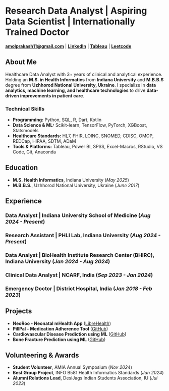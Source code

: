 # Research Data Analyst | Aspiring Data Scientist | Internationally Trained Doctor  

**amolprakash11@gmail.com** | [**LinkedIn**](https://www.linkedin.com/in/dr-amol-prakash-mbbs-mshi-6120aa11b/) | [**Tableau**](https://public.tableau.com/app/profile/amol.prakash8604/vizzes) | [**Leetcode**](https://leetcode.com/u/user0929aV/)

## About Me  
Healthcare Data Analyst with 3+ years of clinical and analytical experience. Holding an **M.S. in Health Informatics** from **Indiana University** and **M.B.B.S** degree from **Uzhhorod National University, Ukraine**. I specialize in **data analytics, machine learning, and healthcare technologies** to drive **data-driven improvements in patient care**.  

### Technical Skills  
- **Programming:** Python, SQL, R, Dart, Kotlin  
- **Data Science & ML:** Scikit-learn, TensorFlow, PyTorch, XGBoost, Statsmodels  
- **Healthcare Standards:** HL7, FHIR, LOINC, SNOMED, CDISC, OMOP, REDCap, HIPAA, SDTM, ADaM  
- **Tools & Platforms:** Tableau, Power BI, SPSS, Excel-Macros, RStudio, VS Code, Git, Anaconda   

## Education  
- **M.S. Health Informatics**, Indiana University (*May 2025*)  
- **M.B.B.S.**, Uzhhorod National University, Ukraine (*June 2017*)  

## Experience  

### Data Analyst | Indiana University School of Medicine (*Aug 2024 - Present*)  
### Research Assistant | PHLI Lab, Indiana University (*Aug 2024 - Present*)  
### Data Analyst | BioHealth Institute Research Center (BHIRC), Indiana University (*Jan 2024 - Aug 2024*)  
### Clinical Data Analyst | NCARF, India (*Sep 2023 - Jan 2024*)  
### Emergency Doctor | District Hospital, India (*Jan 2018 - Feb 2023*)  

## Projects  

- **NeoRoo - Neonatal mHealth App** ([LibreHealth](https://gitlab.com/librehealth/incubating-projects/mhbs/lh-mhbs-neoroo))  
- **PillPal - Medication Adherence Tool** ([GitHub](https://github.com/dramolprakash/PillPal-App))  
- **Cardiovascular Disease Prediction using ML** ([GitHub](https://github.com/dramolprakash/Cardiovascular-disease-prediction-ML-project-by-Dr.-Amol-Prakash))  
- **Bone Fracture Prediction using ML** ([GitHub](https://github.com/dramolprakash/Predicting-Bone-Fractures-through-Machine-Learning-by-Dr.Amol-Prakash))  

## Volunteering & Awards  
- **Student Volunteer**, AMIA Annual Symposium (*Nov 2024*)  
- **Best Group Project**, INFO B581 Health Informatics Standards (*Jan 2024*)  
- **Alumni Relations Lead**, DesiJags Indian Students Association, IU (*Jul 2023*)
